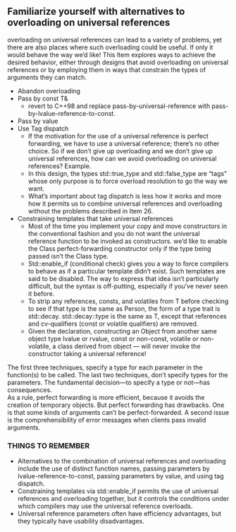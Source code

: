 ## Familiarize yourself with alternatives to overloading on universal references
overloading on universal references can lead to a variety of problems, yet there are also places where such overloading could be useful. If only it would behave the way we’d like! This Item explores ways to achieve the desired behavior, either through designs that avoid overloading on universal references or by employing them in ways that constrain the types of arguments they can match.
* Abandon overloading
* Pass by const T&
    * revert to C++98 and replace pass-by-universal-reference with pass-by-lvalue-reference-to-const. 
* Pass by value
* Use Tag dispatch
    * If the motivation for the use of a universal reference is perfect forwarding, we have to use a universal reference; there’s no other choice. So if we don’t give up overloading and we don’t give up universal references, how can we avoid overloading on universal references? Example. 
    * In this design, the types std::true_type and std::false_type are “tags” whose only purpose is to force overload resolution to go the way we want. 
    * What’s important about tag dispatch is less how it works and more how it permits us to combine universal references and overloading without the problems described in Item 26. 
* Constraining templates that take universal references
    * Most of the time you implement your copy and move constructors in the conventional fashion and you do not want the universal reference function to be invoked as constructors. we’d like to enable the Class perfect-forwarding constructor only if the type being passed isn’t the Class type. 
    * Std::enable_if (conditional check) gives you a way to force compilers to behave as if a particular template didn’t exist. Such templates are said to be disabled. The way to express that idea isn’t particularly difficult, but the syntax is off-putting, especially if you’ve never seen it before.
    *  To strip any references, consts, and volatiles from T before checking to see if that type is the same as Person, the form of a type trait is std::decay. std::decay<T>::type is the same as T, except that references and cv-qualifiers (const or volatile qualifiers) are removed.
    * Given the declaration, constructing an Object from another same object type lvalue or rvalue, const or non-const, volatile or non-volatile, a class derived from object — will never invoke the constructor taking a universal reference!

The first three techniques, specify a type for each parameter in the function(s) to be called. The last two techniques, don’t specify types for the parameters. The fundamental decision—to specify a type or not—has consequences.     
As a rule, perfect forwarding is more efficient, because it avoids the creation of temporary objects. But perfect forwarding has drawbacks. One is that some kinds of arguments can’t be perfect-forwarded. A second issue is the comprehensibility of error messages when clients pass invalid arguments. 
### THINGS TO REMEMBER
* Alternatives to the combination of universal references and overloading include the use of distinct function names, passing parameters by lvalue-reference-to-const, passing parameters by value, and using tag dispatch.
* Constraining templates via std::enable_if permits the use of universal references and overloading together, but it controls the conditions under which compilers may use the universal reference overloads.
* Universal reference parameters often have efficiency advantages, but they typically have usability disadvantages.